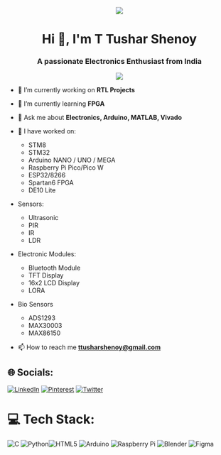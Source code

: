 <p align="center"><img src=https://media1.giphy.com/media/mFDWuDppjQJjite6FS/giphy.gif?cid=ecf05e471mz1d31ntszgl9j3dgxzhy9sv64jzrscl9u9i1wt&rid=giphy.gif&ct=g/></p>

<h1 align="center">Hi 👋, I'm T Tushar Shenoy</h1>
<h3 align="center">A passionate Electronics Enthusiast from India</h3>
<p align="center"> <img src="https://sdk.bitmoji.com/me/sticker/VcnKW1oaIH5fZuVTrsQFGiATyVeig0bGqzyNqTVZDdfaEI1JIY0Rlg/20079939.png?p=dD1wO3Y9aGk7bD1lbg.v1&size=thumbnail"/></p>


- 🔭 I’m currently working on **RTL Projects**

- 🌱 I’m currently learning **FPGA**

- 💬 Ask me about **Electronics, Arduino, MATLAB, Vivado**

- 🔭 I have worked on:
  - STM8
  - STM32
  - Arduino NANO / UNO / MEGA
  - Raspberry Pi Pico/Pico W
  - ESP32/8266
  - Spartan6 FPGA
  - DE10 Lite

- Sensors:
  - Ultrasonic
  - PIR
  - IR
  - LDR

- Electronic Modules:
  - Bluetooth Module
  - TFT Display
  - 16x2 LCD Display
  - LORA
    
 - Bio Sensors
   - ADS1293
   - MAX30003
   - MAX86150

- 📫 How to reach me **ttusharshenoy@gmail.com**
 <!--- 🔭 Scan Below to Get all My Social Media Handles
<p align="center"><img src=https://github.com/tusharshenoy/tusharshenoy/assets/107348474/1a6e9776-fc20-4175-bee6-8e1de0b3655d=g/></p> -->


## 🌐 Socials:
[![LinkedIn](https://img.shields.io/badge/LinkedIn-%230077B5.svg?logo=linkedin&logoColor=white)](https://linkedin.com/in/t-tushar-shenoy) [![Pinterest](https://img.shields.io/badge/Pinterest-%23E60023.svg?logo=Pinterest&logoColor=white)](https://pinterest.com/tushar_shenoy_) [![Twitter](https://img.shields.io/badge/Twitter-%231DA1F2.svg?logo=Twitter&logoColor=white)](https://twitter.com/tushar_shenoy_) 

# 💻 Tech Stack:
![C](https://img.shields.io/badge/c-%2300599C.svg?style=for-the-badge&logo=c&logoColor=white) ![Python](https://img.shields.io/badge/python-3670A0?style=for-the-badge&logo=python&logoColor=ffdd54)![HTML5](https://img.shields.io/badge/html5-%23E34F26.svg?style=for-the-badge&logo=html5&logoColor=white) ![Arduino](https://img.shields.io/badge/-Arduino-00979D?style=for-the-badge&logo=Arduino&logoColor=white) ![Raspberry Pi](https://img.shields.io/badge/-RaspberryPi-C51A4A?style=for-the-badge&logo=Raspberry-Pi) ![Blender](https://img.shields.io/badge/blender-%23F5792A.svg?style=for-the-badge&logo=blender&logoColor=white) 	![Figma](https://img.shields.io/badge/figma-%23F24E1E.svg?style=for-the-badge&logo=figma&logoColor=white)
 
<!-- Proudly created with GPRM ( https://gprm.itsvg.in ) -->
